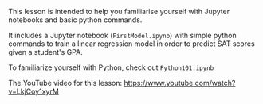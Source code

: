 This lesson is intended to help you familiarise yourself with Jupyter notebooks and basic python commands.

It includes a Jupyter notebook (`FirstModel.ipynb`) with simple python commands to train a linear regression model in order to predict SAT scores given a student's GPA.

To familiarize yourself with Python, check out `Python101.ipynb`

The YouTube video for this lesson: https://www.youtube.com/watch?v=LkjCoy1xyrM